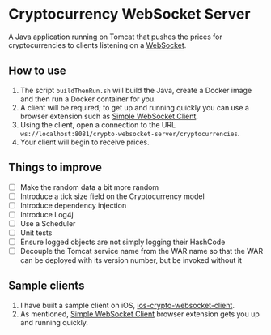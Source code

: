 # Cryptocurrency WebSocket Server
A Java application running on Tomcat that pushes the prices for cryptocurrencies to clients listening on a [WebSocket](https://developer.mozilla.org/en-US/docs/Web/API/WebSocket).

## How to use
1. The script `buildThenRun.sh` will build the Java, create a Docker image and then run a Docker container for you. 
2. A client will be required; to get up and running quickly you can use a browser extension such as [Simple WebSocket Client](https://addons.mozilla.org/en-US/firefox/addon/simple-websocket-client/).
3. Using the client, open a connection to the URL `ws://localhost:8081/crypto-websocket-server/cryptocurrencies`. 
4. Your client will begin to receive prices.

## Things to improve
- [ ] Make the random data a bit more random
- [ ] Introduce a tick size field on the Cryptocurrency model
- [ ] Introduce dependency injection
- [ ] Introduce Log4j
- [ ] Use a Scheduler
- [ ] Unit tests
- [ ] Ensure logged objects are not simply logging their HashCode
- [ ] Decouple the Tomcat service name from the WAR name so that the WAR can be deployed with its version number, but be invoked without it

## Sample clients
1. I have built a sample client on iOS, [ios-crypto-websocket-client](https://github.com/georgebarker/ios-crypto-websocket-client).
2. As mentioned, [Simple WebSocket Client](https://addons.mozilla.org/en-US/firefox/addon/simple-websocket-client/) browser extension gets you up and running quickly.

